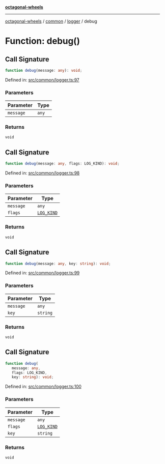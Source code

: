 [**octagonal-wheels**](../../../../../../README.md)

***

[octagonal-wheels](../../../../../../globals.md) / [common](../../../README.md) / [logger](../README.md) / debug

# Function: debug()

## Call Signature

```ts
function debug(message: any): void;
```

Defined in: [src/common/logger.ts:97](https://github.com/vrtmrz/octagonal-wheels/blob/main/src/common/logger.ts#L97)

### Parameters

| Parameter | Type |
| ------ | ------ |
| `message` | `any` |

### Returns

`void`

## Call Signature

```ts
function debug(message: any, flags: LOG_KIND): void;
```

Defined in: [src/common/logger.ts:98](https://github.com/vrtmrz/octagonal-wheels/blob/main/src/common/logger.ts#L98)

### Parameters

| Parameter | Type |
| ------ | ------ |
| `message` | `any` |
| `flags` | [`LOG_KIND`](../type-aliases/LOG_KIND.md) |

### Returns

`void`

## Call Signature

```ts
function debug(message: any, key: string): void;
```

Defined in: [src/common/logger.ts:99](https://github.com/vrtmrz/octagonal-wheels/blob/main/src/common/logger.ts#L99)

### Parameters

| Parameter | Type |
| ------ | ------ |
| `message` | `any` |
| `key` | `string` |

### Returns

`void`

## Call Signature

```ts
function debug(
   message: any, 
   flags: LOG_KIND, 
   key: string): void;
```

Defined in: [src/common/logger.ts:100](https://github.com/vrtmrz/octagonal-wheels/blob/main/src/common/logger.ts#L100)

### Parameters

| Parameter | Type |
| ------ | ------ |
| `message` | `any` |
| `flags` | [`LOG_KIND`](../type-aliases/LOG_KIND.md) |
| `key` | `string` |

### Returns

`void`
